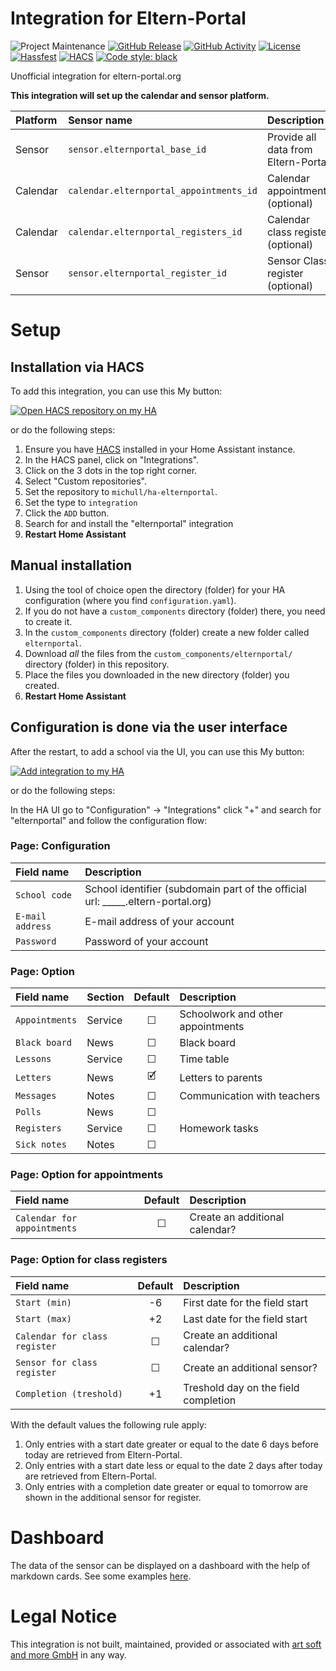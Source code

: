 # Integration for Eltern-Portal

![Project Maintenance][maintenance-shield]
[![GitHub Release][releases-shield]][releases-link]
[![GitHub Activity][commits-shield]][commits-link]
[![License][license-shield]](LICENSE)
[![Hassfest][hassfest-shield]][hassfest-link]
[![HACS][hacs-shield]][hacs-link]
[![Code style: black][black-shield]][black-link]

Unofficial integration for eltern-portal.org


**This integration will set up the calendar and sensor platform.**

Platform | Sensor name                             | Description
:------- | :-------------------------------------- | :----------------------------------
Sensor   | `sensor.elternportal_base_id`           | Provide all data from Eltern-Portal
Calendar | `calendar.elternportal_appointments_id` | Calendar appointments (optional)
Calendar | `calendar.elternportal_registers_id`    | Calendar class register (optional)
Sensor   | `sensor.elternportal_register_id`       | Sensor Class register (optional)


# Setup

## Installation via HACS

To add this integration, you can use this My button:

[![Open HACS repository on my HA](https://my.home-assistant.io/badges/hacs_repository.svg)](https://my.home-assistant.io/redirect/hacs_repository/?owner=michull&repository=ha-elternportal&category=integration)

or do the following steps:

1. Ensure you have [HACS](https://hacs.xyz/) installed in your Home Assistant instance.
1. In the HACS panel, click on "Integrations".
1. Click on the 3 dots in the top right corner.
1. Select "Custom repositories".
1. Set the repository to `michull/ha-elternportal`.
1. Set the type to `integration`
1. Click the `ADD` button.
1. Search for and install the "elternportal" integration
1. **Restart Home Assistant**

## Manual installation

1. Using the tool of choice open the directory (folder) for your HA configuration (where you find `configuration.yaml`).
1. If you do not have a `custom_components` directory (folder) there, you need to create it.
1. In the `custom_components` directory (folder) create a new folder called `elternportal`.
1. Download _all_ the files from the `custom_components/elternportal/` directory (folder) in this repository.
1. Place the files you downloaded in the new directory (folder) you created.
1. **Restart Home Assistant**

## Configuration is done via the user interface

After the restart, to add a school via the UI, you can use this My button:

[![Add integration to my HA](https://my.home-assistant.io/badges/config_flow_start.svg)](https://my.home-assistant.io/redirect/config_flow_start?domain=elternportal)

or do the following steps:

In the HA UI go to "Configuration" -> "Integrations" click "+" and search for "elternportal" and follow the configuration flow:

### Page: Configuration

Field name       | Description
:--------------- | :------------------------------
`School code`    | School identifier (subdomain part of the official url: _____.eltern-portal.org)
`E-mail address` | E-mail address of your account
`Password`       | Password of your account

### Page: Option

Field name     | Section | Default   | Description
:--------------| :------ | :-------: | :----------
`Appointments` | Service | &#9744;   | Schoolwork and other appointments
`Black board`  | News    | &#9744;   | Black board
`Lessons`      | Service | &#9744;   | Time table
`Letters`      | News    | &#128505; | Letters to parents
`Messages`     | Notes   | &#9744;   | Communication with teachers
`Polls`        | News    | &#9744;   | 
`Registers`    | Service | &#9744;   | Homework tasks
`Sick notes`   | Notes   | &#9744;   | 


### Page: Option for appointments

Field name                    | Default | Description
:---------------------------- | :-----: | :------------------------------------
`Calendar for appointments`   | &#9744; | Create an additional calendar?


### Page: Option for class registers

Field name                    | Default | Description
:---------------------------- | :-----: | :------------------------------------
`Start (min)`                 |    -6   | First date for the field start
`Start (max)`                 |    +2   | Last date for the field start
`Calendar for class register` | &#9744; | Create an additional calendar?
`Sensor for class register`   | &#9744; | Create an additional sensor?
`Completion (treshold)`       |    +1   | Treshold day on the field completion

With the default values the following rule apply:
1. Only entries with a start date greater or equal to the date 6 days before today are retrieved from Eltern-Portal.
2. Only entries with a start date less or equal to the date 2 days after today are retrieved from Eltern-Portal.
3. Only entries with a completion date greater or equal to tomorrow are shown in the additional sensor for register.


# Dashboard

The data of the sensor can be displayed on a dashboard with the help of markdown cards. See some examples [here](DASHBOARD.md).


# Legal Notice

This integration is not built, maintained, provided or associated with [art soft and more GmbH](https://artsoftandmore.com/) in any way.


[black-link]: https://github.com/psf/black
[black-shield]: https://img.shields.io/badge/code%20style-black-000000.svg?style=for-the-badge

[commits-link]: https://github.com/michull/ha-elternportal/commits/main
[commits-shield]: https://img.shields.io/github/commit-activity/y/michull/ha-elternportal.svg?style=for-the-badge

[license-shield]: https://img.shields.io/github/license/michull/ha-elternportal?style=for-the-badge
[maintenance-shield]: https://img.shields.io/badge/maintainer-%40michull-blue.svg?style=for-the-badge

[releases-link]: https://github.com/michull/ha-elternportal/releases
[releases-shield]: https://img.shields.io/github/release/michull/ha-elternportal.svg?style=for-the-badge&include_prereleases

[hassfest-link]: https://github.com/michull/ha-elternportal/actions/workflows/hassfest.yaml
[hassfest-shield]: https://img.shields.io/github/actions/workflow/status/michull/ha-elternportal/hassfest.yaml?style=for-the-badge

[hacs-link]: https://github.com/michull/ha-elternportal/actions/workflows/hacs.yaml
[hacs-shield]: https://img.shields.io/github/actions/workflow/status/michull/ha-elternportal/hacs.yaml?style=for-the-badge
